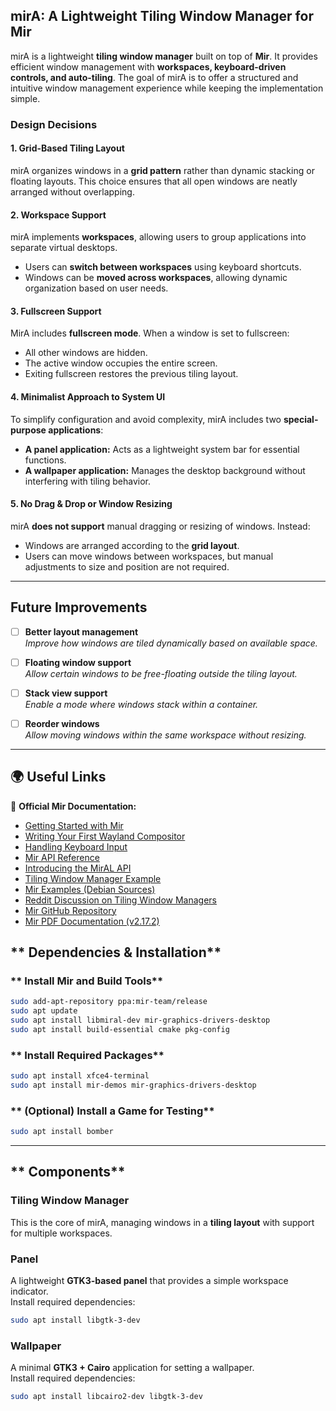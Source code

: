 ## **mirA: A Lightweight Tiling Window Manager for Mir**

mirA is a lightweight **tiling window manager** built on top of **Mir**. It provides efficient window management with **workspaces, keyboard-driven controls, and auto-tiling**. The goal of mirA is to offer a structured and intuitive window management experience while keeping the implementation simple.

### **Design Decisions**

#### **1. Grid-Based Tiling Layout**
mirA organizes windows in a **grid pattern** rather than dynamic stacking or floating layouts. This choice ensures that all open windows are neatly arranged without overlapping.

#### **2. Workspace Support**
mirA implements **workspaces**, allowing users to group applications into separate virtual desktops.
- Users can **switch between workspaces** using keyboard shortcuts.
- Windows can be **moved across workspaces**, allowing dynamic organization based on user needs.

#### **3. Fullscreen Support**
MirA includes **fullscreen mode**. When a window is set to fullscreen:
- All other windows are hidden.
- The active window occupies the entire screen.
- Exiting fullscreen restores the previous tiling layout.

#### **4. Minimalist Approach to System UI**
To simplify configuration and avoid complexity, mirA includes two **special-purpose applications**:
- **A panel application:** Acts as a lightweight system bar for essential functions.
- **A wallpaper application:** Manages the desktop background without interfering with tiling behavior.

#### **5. No Drag & Drop or Window Resizing**
mirA **does not support** manual dragging or resizing of windows. Instead:
- Windows are arranged according to the **grid layout**.
- Users can move windows between workspaces, but manual adjustments to size and position are not required.

---

## **Future Improvements**
- [ ] **Better layout management**  
  _Improve how windows are tiled dynamically based on available space._
- [ ] **Floating window support**  
  _Allow certain windows to be free-floating outside the tiling layout._
- [ ] **Stack view support**  
  _Enable a mode where windows stack within a container._
- [ ] **Reorder windows**  
  _Allow moving windows within the same workspace without resizing._


---

## **🌍 Useful Links**
📖 **Official Mir Documentation:**  
- [Getting Started with Mir](https://canonical-mir.readthedocs-hosted.com/stable/tutorial/getting-started-with-mir/)  
- [Writing Your First Wayland Compositor](https://canonical-mir.readthedocs-hosted.com/stable/tutorial/write-your-first-wayland-compositor/)  
- [Handling Keyboard Input](https://canonical-mir.readthedocs-hosted.com/stable/how-to/how-to-handle-keyboard-input/)  
- [Mir API Reference](https://canonical-mir.readthedocs-hosted.com/stable/api/library_root/#)  
- [Introducing the MirAL API](https://canonical-mir.readthedocs-hosted.com/stable/reference/introducing_the_miral_api/)  
- [Tiling Window Manager Example](https://canonical-mir.readthedocs-hosted.com/v2.18.3/api/program_listing_file_examples_example-server-lib_tiling_window_manager.h/)  
- [Mir Examples (Debian Sources)](https://sources.debian.org/src/mir/1.8.0%2Bdfsg1-18/examples/)  
- [Reddit Discussion on Tiling Window Managers](https://www.reddit.com/r/linux/comments/5t9f7a/for_those_curious_about_tiling_window_managers/)  
- [Mir GitHub Repository](https://github.com/canonical/mir)  
- [Mir PDF Documentation (v2.17.2)](https://canonical-mir.readthedocs-hosted.com/_/downloads/en/v2.17.2/pdf/)  

## ** Dependencies & Installation**
### ** Install Mir and Build Tools**
```sh
sudo add-apt-repository ppa:mir-team/release
sudo apt update
sudo apt install libmiral-dev mir-graphics-drivers-desktop
sudo apt install build-essential cmake pkg-config
```

### ** Install Required Packages**
```sh
sudo apt install xfce4-terminal
sudo apt install mir-demos mir-graphics-drivers-desktop
```

### ** (Optional) Install a Game for Testing**
```sh
sudo apt install bomber
```

---

## ** Components**
### **Tiling Window Manager**
This is the core of mirA, managing windows in a **tiling layout** with support for multiple workspaces.

### **Panel**
A lightweight **GTK3-based panel** that provides a simple workspace indicator.  
Install required dependencies:
```sh
sudo apt install libgtk-3-dev
```

### **Wallpaper**
A minimal **GTK3 + Cairo** application for setting a wallpaper.  
Install required dependencies:
```sh
sudo apt install libcairo2-dev libgtk-3-dev
```


